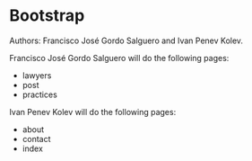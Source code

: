 # Bootstrap

Authors: Francisco José Gordo Salguero and Ivan Penev Kolev.

Francisco José Gordo Salguero will do the following pages:
- lawyers
- post
- practices

Ivan Penev Kolev will do the following pages:
- about
- contact
- index
